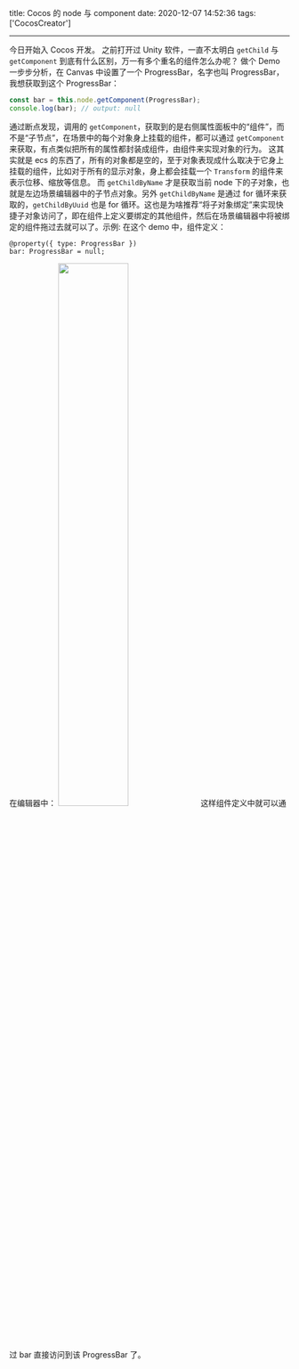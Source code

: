 title: Cocos 的 node 与 component
date: 2020-12-07 14:52:36
tags: ['CocosCreator']

---

今日开始入 Cocos 开发。
之前打开过 Unity 软件，一直不太明白 `getChild` 与 `getComponent` 到底有什么区别，万一有多个重名的组件怎么办呢？
做个 Demo 一步步分析，在 Canvas 中设置了一个 ProgressBar，名字也叫 ProgressBar，我想获取到这个 ProgressBar：

```typescript
const bar = this.node.getComponent(ProgressBar);
console.log(bar); // output: null
```

通过断点发现，调用的 `getComponent`，获取到的是右侧属性面板中的“组件”，而不是“子节点”，在场景中的每个对象身上挂载的组件，都可以通过 `getComponent` 来获取，有点类似把所有的属性都封装成组件，由组件来实现对象的行为。
这其实就是 ecs 的东西了，所有的对象都是空的，至于对象表现成什么取决于它身上挂载的组件，比如对于所有的显示对象，身上都会挂载一个 `Transform` 的组件来表示位移、缩放等信息。
而 `getChildByName` 才是获取当前 node 下的子对象，也就是左边场景编辑器中的子节点对象。另外 `getChildByName` 是通过 for 循环来获取的，`getChildByUuid` 也是 for 循环。这也是为啥推荐“将子对象绑定”来实现快捷子对象访问了，即在组件上定义要绑定的其他组件，然后在场景编辑器中将被绑定的组件拖过去就可以了。示例:
在这个 demo 中，组件定义：

```
@property({ type: ProgressBar })
bar: ProgressBar = null;
```

在编辑器中：
<img src="/images/cocos-bind-node.png" width="50%" text-align="center">
这样组件定义中就可以通过 bar 直接访问到该 ProgressBar 了。
